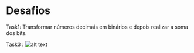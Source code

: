 # Desafios
Task1: Transformar números decimais em binários e depois realizar a soma dos bits.

Task3 :
![alt text](https://media.cheggcdn.com/media/e19/e19c9b1a-4f88-4483-acaa-c9f74d5e3059/php8mFbq3)
